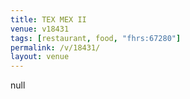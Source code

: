 ```yaml
---
title: TEX MEX II
venue: v18431
tags: [restaurant, food, "fhrs:67280"]
permalink: /v/18431/
layout: venue
---
```

null